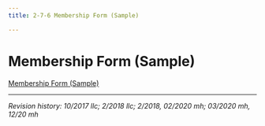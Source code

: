 ```yaml
---
title: 2-7-6 Membership Form (Sample)

---
```


# Membership Form (Sample)

[Membership Form (Sample)](../docs/membership-form-sample.pdf)

***

_Revision history: 10/2017 llc; 2/2018 llc; 2/2018, 02/2020 mh; 03/2020 mh, 12/20 mh_
